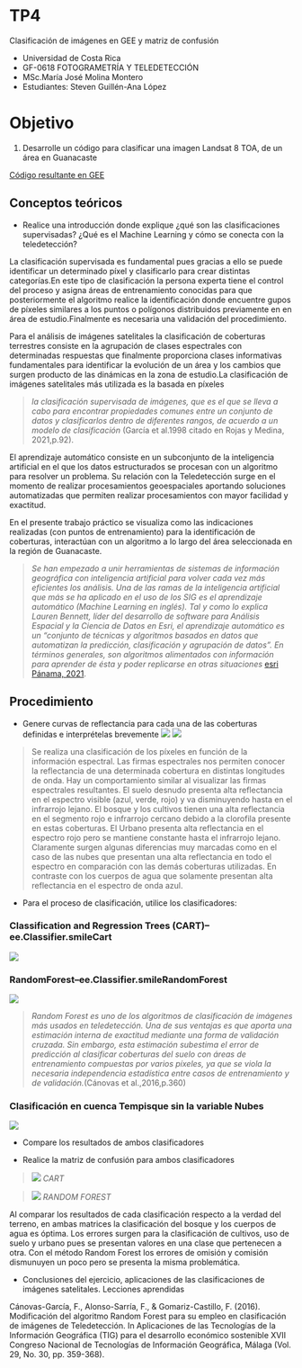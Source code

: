 # TP4
Clasificación de imágenes en GEE y matriz de confusión
- Universidad de Costa Rica 
- GF-0618 FOTOGRAMETRÍA Y TELEDETECCIÓN
- MSc.María José Molina Montero
- Estudiantes: Steven Guillén-Ana López  
# Objetivo 
1.	Desarrolle un código para clasificar una imagen Landsat 8 TOA, de un área en Guanacaste

[Código resultante en GEE](https://code.earthengine.google.com/af62011dca308889c00cfd8cb9c129d6)

## Conceptos teóricos 
- Realice una introducción donde explique ¿qué son las clasificaciones supervisadas? ¿Qué es el Machine Learning y cómo se conecta con la teledetección?

La clasificación supervisada es fundamental pues gracias a ello se puede identificar un determinado píxel y clasificarlo para crear distintas categorías.En este tipo de clasificación la persona experta tiene el control del proceso y asigna áreas de entrenamiento conocidas para que posteriormente el algoritmo realice la identificación donde encuentre gupos de píxeles similares a los puntos o polígonos distribuidos previamente en en área de estudio.Finalmente es necesaria una validación del procedimiento.

Para el análisis de imágenes satelitales la clasificación de coberturas terrestres consiste en la agrupación de clases espectrales con determinadas respuestas que finalmente proporciona clases informativas fundamentales para identificar la evolución de un área y los cambios que surgen producto de las dinámicas en la zona de estudio.La clasificación de imágenes satelitales más utilizada es la basada en píxeles 

> *la clasificación supervisada de imágenes, que es el que se lleva a cabo para encontrar propiedades comunes entre un conjunto de datos y clasificarlos dentro de diferentes rangos, de acuerdo a un modelo de clasificación* (García et al.1998 citado en Rojas y Medina, 2021,p.92).

El aprendizaje automático consiste en un subconjunto de la inteligencia artificial en el que los datos estructurados se procesan con un algoritmo para resolver un problema. Su relación con la Teledetección surge en el momento de realizar procesamientos geoespaciales aportando soluciones automatizadas que permiten realizar procesamientos con mayor facilidad y exactitud.

En el presente trabajo práctico se visualiza como las indicaciones realizadas (con puntos de entrenamiento) para la identificación de coberturas, interactúan con un algoritmo a lo largo del área seleccionada en la región de Guanacaste.  

> *Se han empezado a unir herramientas de sistemas de información geográfica con inteligencia artificial para volver cada vez más eficientes los análisis. Una de las ramas de la inteligencia artificial que más se ha aplicado en el uso de los SIG es el aprendizaje automático (Machine Learning en inglés). Tal y como lo explica Lauren Bennett, líder del desarrollo de software para Análisis Espacial y la Ciencia de Datos en Esri, el aprendizaje automático es un “conjunto de técnicas y algoritmos basados ​​en datos que automatizan la predicción, clasificación y agrupación de datos”. En términos generales, son algoritmos alimentados con información para aprender de ésta y poder replicarse en otras situaciones* [esri Pánama, 2021](https://www.esri.pa/arcgisblog/los-resultados-de-la-fusion-entre-los-sig-y-el-aprendizaje-automatico/). 

## Procedimiento
- Genere curvas de reflectancia para cada una de las coberturas definidas e interprételas brevemente
![](grafico1.png) ![](grafico2.png)

> Se realiza una clasificación de los píxeles en función de la información espectral. Las firmas espectrales nos permiten conocer la reflectancia de una determinada cobertura en distintas longitudes de onda. 
Hay un comportamiento similar al visualizar las firmas espectrales resultantes. El suelo desnudo presenta alta reflectancia en el espectro visible (azul, verde, rojo) y va disminuyendo hasta en el infrarrojo lejano.  El bosque y los cultivos tienen una alta reflectancia en el segmento rojo e infrarrojo cercano debido a la clorofila presente en estas coberturas. El Urbano presenta alta reflectancia en el espectro rojo pero se mantiene constante hasta el infrarrojo lejano.
Claramente surgen algunas diferencias muy marcadas como en el caso de las nubes que presentan una alta reflectancia en todo el espectro en comparación con las demás coberturas utilizadas. En contraste con los cuerpos de agua que solamente presentan alta reflectancia en el espectro de onda azul.


- Para el proceso de clasificación, utilice los clasificadores:
 ### Classification and Regression Trees (CART)–ee.Classifier.smileCart
![](chart.png)
### RandomForest–ee.Classifier.smileRandomForest 
![](ra.png) 

> *Random Forest es uno de los algoritmos de clasificación de imágenes más usados en teledetección. Una de  sus ventajas es que aporta una estimación interna de exactitud mediante una forma de validación cruzada. Sin embargo, esta estimación subestima el error de predicción al clasificar coberturas del suelo con áreas de  entrenamiento compuestas por varios píxeles, ya que se viola la necesaria independencia estadística entre  casos de entrenamiento y de validación.*(Cánovas et al.,2016,p.360)

### Clasificación en cuenca Tempisque sin la variable Nubes 
![](tempiscuenca.png) 

- Compare los resultados de ambos clasificadores 



- Realice la matriz de confusión para ambos clasificadores
 > ![](CART.png)  _CART_
 
 >  ![](RANDOM.png) _RANDOM FOREST_

Al comparar los resultados de cada clasificación respecto a la verdad del terreno, en ambas matrices la clasificación del bosque y los cuerpos de agua es óptima. Los errores surgen para la clasificación de cultivos, uso de suelo y urbano pues se presentan valores en una clase que pertenecen a otra. Con el método Random Forest los errores de omisión y comisión dismunuyen un poco pero se presenta la misma problemática.
    

- Conclusiones del ejercicio, aplicaciones de las clasificaciones de imágenes satelitales. Lecciones aprendidas

Cánovas-García, F., Alonso-Sarría, F., & Gomariz-Castillo, F. (2016). Modificación del algoritmo Random Forest para su empleo en clasificación de imágenes de Teledetección. In Aplicaciones de las Tecnologías de la Información Geográfica (TIG) para el desarrollo económico sostenible XVII Congreso Nacional de Tecnologías de Información Geográfica, Málaga (Vol. 29, No. 30, pp. 359-368).

